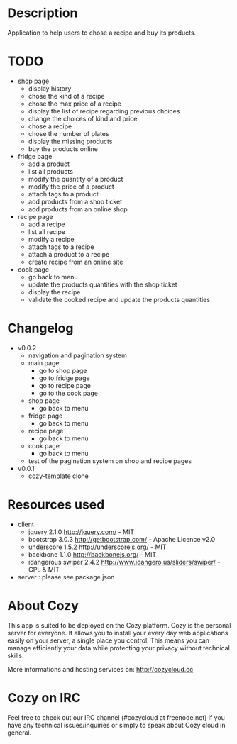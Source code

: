 # Description

Application to help users to chose a recipe and buy its products.


# TODO

* shop page
  * display history
  * chose the kind of a recipe
  * chose the max price of a recipe
  * display the list of recipe regarding previous choices
  * change the choices of kind and price
  * chose a recipe
  * chose the number of plates
  * display the missing products
  * buy the products online
* fridge page
  * add a product
  * list all products
  * modify the quantity of a product
  * modify the price of a product
  * attach tags to a product
  * add products from a shop ticket
  * add products from an online shop
* recipe page
  * add a recipe
  * list all recipe
  * modify a recipe
  * attach tags to a recipe
  * attach a product to a recipe
  * create recipe from an online site
* cook page
  * go back to menu
  * update the products quantities with the shop ticket
  * display the recipe
  * validate the cooked recipe and update the products quantities


# Changelog

* v0.0.2
    * navigation and pagination system
    * main page
      * go to shop page  
      * go to fridge page
      * go to recipe page
      * go to the cook page
    * shop page
      * go back to menu
    * fridge page
      * go back to menu
    * recipe page
      * go back to menu
    * cook page
      * go back to menu
    * test of the pagination system on shop and recipe pages
* v0.0.1
  * cozy-template clone


# Resources used
* client
  * jquery 2.1.0
    http://jquery.com/ - MIT
  * bootstrap 3.0.3
    http://getbootstrap.com/ - Apache Licence v2.0
  * underscore 1.5.2
    http://underscorejs.org/ - MIT
  * backbone 1.1.0 
    http://backbonejs.org/ - MIT
  * idangerous swiper 2.4.2
    http://www.idangero.us/sliders/swiper/ - GPL & MIT
* server : please see package.json


# About Cozy

This app is suited to be deployed on the Cozy platform. Cozy is the personal
server for everyone. It allows you to install your every day web applications
easily on your server, a single place you control. This means you can manage
efficiently your data while protecting your privacy without technical skills.

More informations and hosting services on:
http://cozycloud.cc


# Cozy on IRC
Feel free to check out our IRC channel (#cozycloud at freenode.net) if you have any technical issues/inquiries or simply to speak about Cozy cloud in general.
